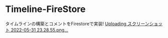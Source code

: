 # Timeline-FireStore
タイムラインの構築とコメントをFirestoreで実装!
[Uploading スクリーンショット 2022-05-31 23.28.55.png…]()


